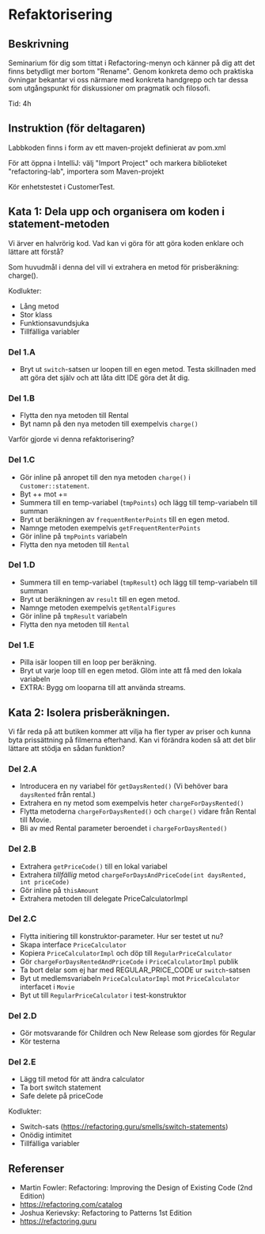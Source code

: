 # Refaktorisering

## Beskrivning

Seminarium för dig som tittat i Refactoring-menyn och känner på dig att det finns
betydligt mer bortom "Rename". Genom konkreta demo och praktiska övningar
bekantar vi oss närmare med konkreta handgrepp och tar dessa som utgångspunkt
för diskussioner om pragmatik och filosofi.

Tid: 4h

## Instruktion (för deltagaren)

Labbkoden finns i form av ett maven-projekt definierat av pom.xml

För att öppna i IntelliJ: välj "Import Project" och markera biblioteket "refactoring-lab", importera som Maven-projekt

Kör enhetstestet i CustomerTest.

## Kata 1: Dela upp och organisera om koden i statement-metoden

Vi ärver en halvrörig kod. Vad kan vi göra för att göra koden enklare och lättare att
förstå?

Som huvudmål i denna del vill vi extrahera en metod för prisberäkning: charge().

Kodlukter:
- Lång metod
- Stor klass
- Funktionsavundsjuka
- Tillfälliga variabler

### Del 1.A
- Bryt ut `switch`-satsen ur loopen till en egen metod. Testa skillnaden med 
att göra det själv och att låta ditt IDE göra det åt dig.

### Del 1.B
- Flytta den nya metoden till Rental
- Byt namn på den nya metoden till exempelvis `charge()`

Varför gjorde vi denna refaktorisering?

### Del 1.C
- Gör inline på anropet till den nya metoden `charge()` i `Customer::statement`.
- Byt ++ mot +=
- Summera till en temp-variabel (`tmpPoints`) och lägg till temp-variabeln till summan
- Bryt ut beräkningen av `frequentRenterPoints` till en egen metod.
- Namnge metoden exempelvis `getFrequentRenterPoints`
- Gör inline på `tmpPoints` variabeln
- Flytta den nya metoden till `Rental`

### Del 1.D
- Summera till en temp-variabel (`tmpResult`) och lägg till temp-variabeln till summan
- Bryt ut beräkningen av `result` till en egen metod.
- Namnge metoden exempelvis `getRentalFigures`
- Gör inline på `tmpResult` variabeln
- Flytta den nya metoden till `Rental`

### Del 1.E
- Pilla isär loopen till en loop per beräkning. 
- Bryt ut varje loop till en egen metod. Glöm inte att få med den lokala variabeln
- EXTRA: Bygg om looparna till att använda streams.

## Kata 2: Isolera prisberäkningen.

Vi får reda på att butiken kommer att vilja ha fler typer av priser
och kunna byta prissättning på filmerna efterhand. Kan vi förändra
koden så att det blir lättare att stödja en sådan funktion?

### Del 2.A
- Introducera en ny variabel för `getDaysRented()` (Vi behöver bara `daysRented` från rental.)
- Extrahera en ny metod som exempelvis heter `chargeForDaysRented()`
- Flytta metoderna `chargeForDaysRented()` och `charge()` vidare från Rental till Movie.
- Bli av med Rental parameter beroendet i `chargeForDaysRented()`

### Del 2.B
- Extrahera `getPriceCode()` till en lokal variabel
- Extrahera _tillfällig_ metod `chargeForDaysAndPriceCode(int daysRented, int priceCode)`
- Gör inline på `thisAmount`
- Extrahera metoden till delegate PriceCalculatorImpl

### Del 2.C
- Flytta initiering till konstruktor-parameter. Hur ser testet ut nu?
- Skapa interface `PriceCalculator`
- Kopiera `PriceCalculatorImpl` och döp till `RegularPriceCalculator`
- Gör `chargeForDaysRentedAndPriceCode` i `PriceCalculatorImpl` publik
- Ta bort delar som ej har med REGULAR_PRICE_CODE ur `switch`-satsen
- Byt ut medlemsvariabeln `PriceCalculatorImpl` mot `PriceCalculator` interfacet i `Movie`
- Byt ut till `RegularPriceCalculator` i test-konstruktor

### Del 2.D
- Gör motsvarande för Children och New Release som gjordes för Regular
- Kör testerna

### Del 2.E
- Lägg till metod för att ändra calculator
- Ta bort switch statement
- Safe delete på priceCode

Kodlukter:

- Switch-sats (https://refactoring.guru/smells/switch-statements)
- Onödig intimitet
- Tillfälliga variabler

## Referenser

- Martin Fowler: Refactoring: Improving the Design of Existing Code (2nd Edition)
- https://refactoring.com/catalog
- Joshua Kerievsky: Refactoring to Patterns 1st Edition
- https://refactoring.guru
